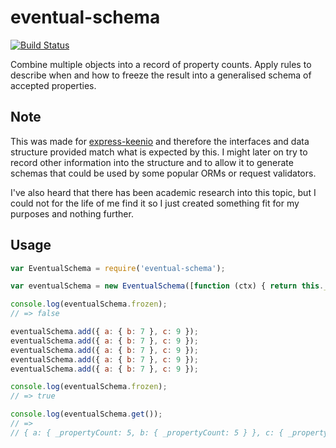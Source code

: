eventual-schema
===============

[![Build Status](https://travis-ci.org/sebinsua/eventual-schema.png)](https://travis-ci.org/sebinsua/eventual-schema)

Combine multiple objects into a record of property counts. Apply rules to describe when and how to freeze the result into a generalised schema of accepted properties.

Note
----

This was made for [express-keenio](https://github.com/sebinsua/express-keenio) and therefore the interfaces and data structure provided match what is expected by this. I might later on try to record other information into the structure and to allow it to generate schemas that could be used by some popular ORMs or request validators.

I've also heard that there has been academic research into this topic, but I could not for the life of me find it so I just created something fit for my purposes and nothing further.

Usage
-----

```javascript
var EventualSchema = require('eventual-schema');

var eventualSchema = new EventualSchema([function (ctx) { return this._instanceCount >= 5; }]);

console.log(eventualSchema.frozen);
// => false

eventualSchema.add({ a: { b: 7 }, c: 9 });
eventualSchema.add({ a: { b: 7 }, c: 9 });
eventualSchema.add({ a: { b: 7 }, c: 9 });
eventualSchema.add({ a: { b: 7 }, c: 9 });
eventualSchema.add({ a: { b: 7 }, c: 9 });

console.log(eventualSchema.frozen);
// => true

console.log(eventualSchema.get());
// =>
// { a: { _propertyCount: 5, b: { _propertyCount: 5 } }, c: { _propertyCount: 5 } }
```
